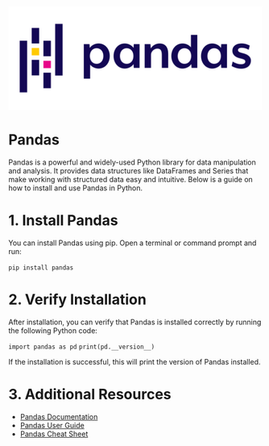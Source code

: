 <img src="Pandas_logo.svg.png" alt="pandas">
<h1>Pandas</h1>
<p>Pandas is a powerful and widely-used Python library for data manipulation and analysis. It provides data structures like DataFrames and Series that make working with structured data easy and intuitive. Below is a guide on how to install and use Pandas in Python.</p>

<h1>1. Install Pandas</h1>
<p>You can install Pandas using pip. Open a terminal or command prompt and run:</p>

```pip install pandas```

<h1>2. Verify Installation</h1>
<p>After installation, you can verify that Pandas is installed correctly by running the following Python code:</p>

```import pandas as pd```
```print(pd.__version__)```
<p>If the installation is successful, this will print the version of Pandas installed.</p>

<h1>3. Additional Resources</h1>

- <a href="https://pandas.pydata.org/docs/">Pandas Documentation</a>
- <a href="https://pandas.pydata.org/docs/user_guide/index.html">Pandas User Guide</a>
- <a href="https://www.datasciencecentral.com/wp-content/uploads/2021/10/2808327959.png">Pandas Cheat Sheet</a>
